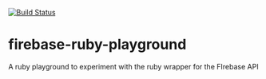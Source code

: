 [![Build Status](https://github.com/YashdalfTheGray/firebase-ruby-playground/workflows/Build/badge.svg)](https://github.com/YashdalfTheGray/firebase-ruby-playground/actions)

# firebase-ruby-playground

A ruby playground to experiment with the ruby wrapper for the FIrebase API
